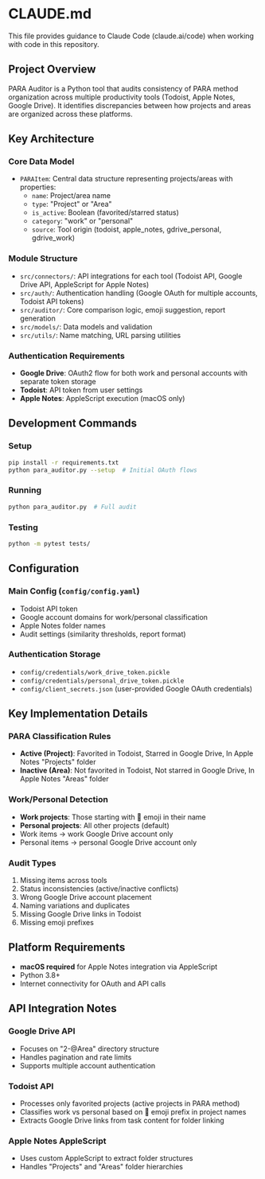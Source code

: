 # CLAUDE.md

This file provides guidance to Claude Code (claude.ai/code) when working with code in this repository.

## Project Overview

PARA Auditor is a Python tool that audits consistency of PARA method organization across multiple productivity tools (Todoist, Apple Notes, Google Drive). It identifies discrepancies between how projects and areas are organized across these platforms.

## Key Architecture

### Core Data Model
- `PARAItem`: Central data structure representing projects/areas with properties:
  - `name`: Project/area name
  - `type`: "Project" or "Area" 
  - `is_active`: Boolean (favorited/starred status)
  - `category`: "work" or "personal"
  - `source`: Tool origin (todoist, apple_notes, gdrive_personal, gdrive_work)

### Module Structure
- `src/connectors/`: API integrations for each tool (Todoist API, Google Drive API, AppleScript for Apple Notes)
- `src/auth/`: Authentication handling (Google OAuth for multiple accounts, Todoist API tokens)
- `src/auditor/`: Core comparison logic, emoji suggestion, report generation
- `src/models/`: Data models and validation
- `src/utils/`: Name matching, URL parsing utilities

### Authentication Requirements
- **Google Drive**: OAuth2 flow for both work and personal accounts with separate token storage
- **Todoist**: API token from user settings
- **Apple Notes**: AppleScript execution (macOS only)

## Development Commands

### Setup
```bash
pip install -r requirements.txt
python para_auditor.py --setup  # Initial OAuth flows
```

### Running
```bash
python para_auditor.py  # Full audit
```

### Testing
```bash
python -m pytest tests/
```

## Configuration

### Main Config (`config/config.yaml`)
- Todoist API token
- Google account domains for work/personal classification
- Apple Notes folder names
- Audit settings (similarity thresholds, report format)

### Authentication Storage
- `config/credentials/work_drive_token.pickle`
- `config/credentials/personal_drive_token.pickle`
- `config/client_secrets.json` (user-provided Google OAuth credentials)

## Key Implementation Details

### PARA Classification Rules
- **Active (Project)**: Favorited in Todoist, Starred in Google Drive, In Apple Notes "Projects" folder
- **Inactive (Area)**: Not favorited in Todoist, Not starred in Google Drive, In Apple Notes "Areas" folder

### Work/Personal Detection
- **Work projects**: Those starting with 💼 emoji in their name
- **Personal projects**: All other projects (default)
- Work items → work Google Drive account only
- Personal items → personal Google Drive account only

### Audit Types
1. Missing items across tools
2. Status inconsistencies (active/inactive conflicts)
3. Wrong Google Drive account placement
4. Naming variations and duplicates
5. Missing Google Drive links in Todoist
6. Missing emoji prefixes

## Platform Requirements
- **macOS required** for Apple Notes integration via AppleScript
- Python 3.8+
- Internet connectivity for OAuth and API calls

## API Integration Notes

### Google Drive API
- Focuses on "2-@Area" directory structure
- Handles pagination and rate limits
- Supports multiple account authentication

### Todoist API  
- Processes only favorited projects (active projects in PARA method)
- Classifies work vs personal based on 💼 emoji prefix in project names
- Extracts Google Drive links from task content for folder linking

### Apple Notes AppleScript
- Uses custom AppleScript to extract folder structures
- Handles "Projects" and "Areas" folder hierarchies